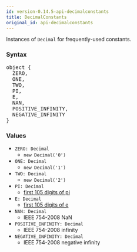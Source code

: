 ```yaml
---
id: version-0.14.5-api-decimalconstants
title: DecimalConstants
original_id: api-decimalconstants
---
```


Instances of `Decimal` for frequently-used constants.


### Syntax

<pre class="syntax">
object {
  ZERO,
  ONE,
  TWO,
  PI,
  E,
  NAN,
  POSITIVE_INFINITY,
  NEGATIVE_INFINITY
}
</pre>

### Values

  - <code class="def">ZERO: <span>Decimal</span></code>
    - `new Decimal('0')`
  - <code class="def">ONE: <span>Decimal</span></code>
    - `new Decimal('1')`
  - <code class="def">TWO: <span>Decimal</span></code>
    - `new Decimal('2')`
  - <code class="def">PI: <span>Decimal</span></code>
    - [first 105 digits of pi](https://oeis.org/A000796/constant)
  - <code class="def">E: <span>Decimal</span></code>
    - [first 105 digits of e](https://oeis.org/A001113/constant)
  - <code class="def">NAN: <span>Decimal</span></code>
    - IEEE 754-2008 NaN
  - <code class="def">POSITIVE_INFINITY: <span>Decimal</span></code>
    - IEEE 754-2008 infinity
  - <code class="def">NEGATIVE_INFINITY: <span>Decimal</span></code>
    - IEEE 754-2008 negative infinity

